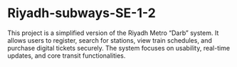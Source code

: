 # Riyadh-subways-SE-1-2
This project is a simplified version of the Riyadh Metro “Darb” system. It allows users to register, search for stations, view train schedules, and purchase digital tickets securely. The system focuses on usability, real-time updates, and core transit functionalities.
